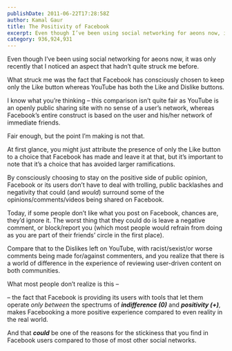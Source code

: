 ```yaml
---
publishDate: 2011-06-22T17:28:58Z
author: Kamal Gaur
title: The Positivity of Facebook 
excerpt: Even though I’ve been using social networking for aeons now, it was only recently that I noticed an aspect that hadn’t quite struck me before.… 
category: 936,924,931
---
```


Even though I’ve been using social networking for aeons now, it was only recently that I noticed an aspect that hadn’t quite struck me before.

What struck me was the fact that Facebook has consciously chosen to keep only the Like button whereas YouTube has both the Like and Dislike buttons.

I know what you’re thinking – this comparison isn’t quite fair as YouTube is an openly public sharing site with no sense of a user’s network, whereas Facebook’s entire construct is based on the user and his/her network of immediate friends.

Fair enough, but the point I’m making is not that.

At first glance, you might just attribute the presence of only the Like button to a choice that Facebook has made and leave it at that, but it’s important to note that it’s a choice that has avoided larger ramifications.

By consciously choosing to stay on the positive side of public opinion, Facebook or its users don’t have to deal with trolling, public backlashes and negativity that could (and _would_) surround some of the opinions/comments/videos being shared on Facebook.

Today, if some people don’t like what you post on Facebook, chances are, they’d ignore it. The worst thing that they could do is leave a negative comment, or block/report you (which most people would refrain from doing as you are part of their friends’ circle in the first place).

Compare that to the Dislikes left on YouTube, with racist/sexist/or worse comments being made for/against commenters, and you realize that there is a world of difference in the experience of reviewing user-driven content on both communities.

What most people don’t realize is this –

– the fact that Facebook is providing its users with tools that let them operate _only between_ the spectrums of _**indifference (0)**_ and _**positivity (+)**_, makes Facebooking a more positive experience compared to even reality in the real world.

And that _**could**_ be one of the reasons for the stickiness that you find in Facebook users compared to those of most other social networks.